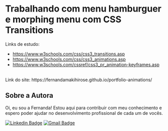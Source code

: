 # Trabalhando com menu hamburguer e morphing menu com CSS Transitions
Links de estudo: <br>
- https://www.w3schools.com/css/css3_transitions.asp <br>
- https://www.w3schools.com/css/css3_animations.asp <br>
- https://www.w3schools.com/cssref/css3_pr_animation-keyframes.asp 
<br>
Link do site: https://fernandamakihirose.github.io/portfolio-animations/


## Sobre a Autora
Oi, eu sou a Fernanda! Estou aqui para contribuir com meu conhecimento e espero poder ajudar no desenvolvimento profissional de cada um de vocês.

[![Linkedin Badge](https://img.shields.io/badge/-Fernanda_Maki_Hirose-blue?style=flat-square&logo=Linkedin&logoColor=white&link=https://www.linkedin.com/in/fernanda-maki-hirose-801117208/)](https://www.linkedin.com/in/fernanda-maki-hirose-801117208/)  [![Gmail Badge](https://img.shields.io/badge/-femahi2020@gmail.com-c14438?style=flat-square&logo=Gmail&logoColor=white&link=mailto:femahi2020@gmail.com)](mailto:femahi2020@gmail.com)
